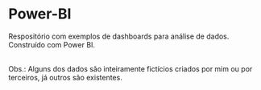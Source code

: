 # Power-BI
Respositório com exemplos de dashboards para análise de dados. Construído com Power BI.</br>

</br>
Obs.: Alguns dos dados são inteiramente fictícios criados por mim ou por terceiros, já outros são existentes.
